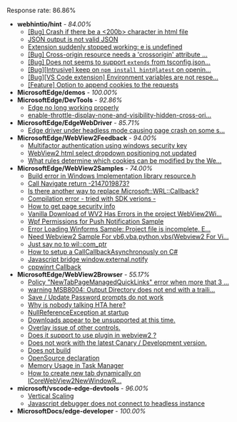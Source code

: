 Response rate: 86.86%

* **webhintio/hint** - _84.00%_
   * [[Bug] Crash if there be a <200b> character in html file](https://github.com/webhintio/hint/issues/5082)
   * [JSON output is not valid JSON](https://github.com/webhintio/hint/issues/5081)
   * [Extension suddenly stopped working: e is undefined](https://github.com/webhintio/hint/issues/5078)
   * [[Bug] Cross-origin resource needs a 'crossorigin' attribute ...](https://github.com/webhintio/hint/issues/5054)
   * [[Bug] Does not seems to support `extends` from tsconfig.json...](https://github.com/webhintio/hint/issues/5035)
   * [[Bug][Intrusive] keep on `npm install hint@latest` on openin...](https://github.com/webhintio/hint/issues/5034)
   * [[Bug][VS Code extension] Environment variables are not respe...](https://github.com/webhintio/hint/issues/4957)
   * [[Feature] Option to append cookies to the requests](https://github.com/webhintio/hint/issues/5079)
* **MicrosoftEdge/demos** - _100.00%_
* **MicrosoftEdge/DevTools** - _92.86%_
   * [Edge no long working properly](https://github.com/MicrosoftEdge/DevTools/issues/29)
   * [enable-throttle-display-none-and-visibility-hidden-cross-ori...](https://github.com/MicrosoftEdge/DevTools/issues/3)
* **MicrosoftEdge/EdgeWebDriver** - _85.71%_
   * [Edge driver under headless mode causing page crash on some s...](https://github.com/MicrosoftEdge/EdgeWebDriver/issues/5)
* **MicrosoftEdge/WebView2Feedback** - _94.00%_
   * [Multifactor authentication using windows security key](https://github.com/MicrosoftEdge/WebView2Feedback/issues/2265)
   * [WebView2 html select dropdown positioning not updated](https://github.com/MicrosoftEdge/WebView2Feedback/issues/2290)
   * [What rules determine which cookies can be modified by the We...](https://github.com/MicrosoftEdge/WebView2Feedback/issues/2282)
* **MicrosoftEdge/WebView2Samples** - _74.00%_
   * [Build error in Windows Implementation library resource.h](https://github.com/MicrosoftEdge/WebView2Samples/issues/108)
   * [Call Navigate return  -2147019873?](https://github.com/MicrosoftEdge/WebView2Samples/issues/90)
   * [Is there another way to replace Microsoft::WRL::Callback?](https://github.com/MicrosoftEdge/WebView2Samples/issues/88)
   * [Compilation error - tried with SDK verions - ](https://github.com/MicrosoftEdge/WebView2Samples/issues/82)
   * [How to get page security info](https://github.com/MicrosoftEdge/WebView2Samples/issues/80)
   * [Vanilla Download of WV2 Has Errors in the project WebView2Wi...](https://github.com/MicrosoftEdge/WebView2Samples/issues/72)
   * [Wpf Permissions for Push Notification Sample](https://github.com/MicrosoftEdge/WebView2Samples/issues/37)
   * [Error Loading Winforms Sample: Project file is incomplete. E...](https://github.com/MicrosoftEdge/WebView2Samples/issues/36)
   * [Need Webview2 Sample For vb6,vba,python,vbs(Webview2  For Vi...](https://github.com/MicrosoftEdge/WebView2Samples/issues/96)
   * [Just say no to wil::com_ptr](https://github.com/MicrosoftEdge/WebView2Samples/issues/76)
   * [How to setup a CallCallbackAsynchronously on C#](https://github.com/MicrosoftEdge/WebView2Samples/issues/66)
   * [Javascript bridge window.external.notify](https://github.com/MicrosoftEdge/WebView2Samples/issues/43)
   * [cppwinrt Callback](https://github.com/MicrosoftEdge/WebView2Samples/issues/30)
* **MicrosoftEdge/WebView2Browser** - _55.17%_
   * [Policy "NewTabPageManagedQuickLinks" error when more that 3 ...](https://github.com/MicrosoftEdge/WebView2Browser/issues/37)
   * [warning MSB8004: Output Directory does not end with a traili...](https://github.com/MicrosoftEdge/WebView2Browser/issues/33)
   * [Save / Update Password prompts do not work](https://github.com/MicrosoftEdge/WebView2Browser/issues/32)
   * [Why is nobody talking HTA here?](https://github.com/MicrosoftEdge/WebView2Browser/issues/26)
   * [NullReferenceException at startup](https://github.com/MicrosoftEdge/WebView2Browser/issues/24)
   * [Downloads appear to be unsupported at this time.](https://github.com/MicrosoftEdge/WebView2Browser/issues/23)
   * [Overlay issue of other controls.](https://github.com/MicrosoftEdge/WebView2Browser/issues/22)
   * [Does it support to use plugin in webview2 ?](https://github.com/MicrosoftEdge/WebView2Browser/issues/15)
   * [Does not work with the latest Canary / Development version.](https://github.com/MicrosoftEdge/WebView2Browser/issues/11)
   * [Does not build](https://github.com/MicrosoftEdge/WebView2Browser/issues/9)
   * [OpenSource declaration](https://github.com/MicrosoftEdge/WebView2Browser/issues/5)
   * [Memory Usage in Task Manager](https://github.com/MicrosoftEdge/WebView2Browser/issues/4)
   * [How to create new tab dynamically on ICoreWebView2NewWindowR...](https://github.com/MicrosoftEdge/WebView2Browser/issues/29)
* **microsoft/vscode-edge-devtools** - _96.00%_
   * [Vertical Scaling](https://github.com/microsoft/vscode-edge-devtools/issues/908)
   * [Javascript debugger does not connect to headless instance](https://github.com/microsoft/vscode-edge-devtools/issues/896)
* **MicrosoftDocs/edge-developer** - _100.00%_